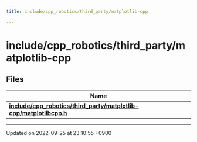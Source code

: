 ```yaml
---
title: include/cpp_robotics/third_party/matplotlib-cpp

---
```


# include/cpp_robotics/third_party/matplotlib-cpp



## Files

| Name           |
| -------------- |
| **[include/cpp_robotics/third_party/matplotlib-cpp/matplotlibcpp.h](/cpp_robotics_core/doxybook/Files/matplotlibcpp_8h/#file-matplotlibcpp.h)**  |






-------------------------------

Updated on 2022-09-25 at 23:10:55 +0900
